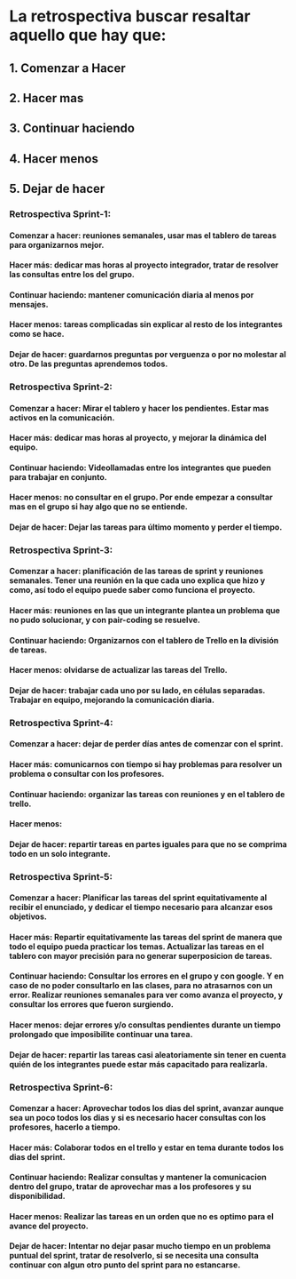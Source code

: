 # La retrospectiva buscar resaltar aquello que hay que:
## 1. Comenzar a Hacer
## 2. Hacer mas
## 3. Continuar haciendo
## 4. Hacer menos
## 5. Dejar de hacer


### Retrospectiva Sprint-1:
#### Comenzar a hacer: reuniones semanales, usar mas el tablero de tareas para organizarnos mejor.
#### Hacer más: dedicar mas horas al proyecto integrador, tratar de resolver las consultas entre los del grupo.
#### Continuar haciendo: mantener comunicación diaria al menos por mensajes.
#### Hacer menos: tareas complicadas sin explicar al resto de los integrantes como se hace.
#### Dejar de hacer: guardarnos preguntas por verguenza o por no molestar al otro. De las preguntas aprendemos todos.

### Retrospectiva Sprint-2:
#### Comenzar a hacer: Mirar el tablero y hacer los pendientes. Estar mas activos en la comunicación.
#### Hacer más: dedicar mas horas al proyecto, y mejorar la dinámica del equipo.
#### Continuar haciendo: Videollamadas entre los integrantes que pueden para trabajar en conjunto.
#### Hacer menos: no consultar en el grupo. Por ende empezar a consultar mas en el grupo si hay algo que no se entiende.
#### Dejar de hacer: Dejar las tareas para último momento y perder el tiempo.

### Retrospectiva Sprint-3:
#### Comenzar a hacer: planificación de las tareas de sprint y reuniones semanales. Tener una reunión en la que cada uno explica que hizo y como, así todo el equipo puede saber como funciona el proyecto.
#### Hacer más: reuniones en las que un integrante plantea un problema que no pudo solucionar, y con pair-coding se resuelve.
#### Continuar haciendo: Organizarnos con el tablero de Trello en la división de tareas.
#### Hacer menos: olvidarse de actualizar las tareas del Trello.
#### Dejar de hacer: trabajar cada uno por su lado, en células separadas. Trabajar en equipo, mejorando la comunicación diaria.

### Retrospectiva Sprint-4:
#### Comenzar a hacer: dejar de perder días antes de comenzar con el sprint.
#### Hacer más: comunicarnos con tiempo si hay problemas para resolver un problema o consultar con los profesores.
#### Continuar haciendo: organizar las tareas con reuniones y en el tablero de trello.
#### Hacer menos: 
#### Dejar de hacer: repartir tareas en partes iguales para que no se comprima todo en un solo integrante.

### Retrospectiva Sprint-5:
#### Comenzar a hacer: Planificar las tareas del sprint equitativamente al recibir el enunciado, y dedicar el tiempo necesario para alcanzar esos objetivos.
#### Hacer más: Repartir equitativamente las tareas del sprint de manera que todo el equipo pueda practicar los temas. Actualizar las tareas en el tablero con mayor precisión para no generar superposicion de tareas.
#### Continuar haciendo: Consultar los errores en el grupo y con google. Y en caso de no poder consultarlo en las clases, para no atrasarnos con un error. Realizar reuniones semanales para ver como avanza el proyecto, y consultar los errores que fueron surgiendo.
#### Hacer menos: dejar errores y/o consultas pendientes durante un tiempo prolongado que imposibilite continuar una tarea.
#### Dejar de hacer: repartir las tareas casi aleatoriamente sin tener en cuenta quién de los integrantes puede estar más capacitado para realizarla.



### Retrospectiva Sprint-6:
#### Comenzar a hacer: Aprovechar todos los dias del sprint, avanzar aunque sea un poco todos los dias y si es necesario hacer consultas con los profesores, hacerlo a tiempo.
#### Hacer más: Colaborar todos en el trello y estar en tema durante todos los dias del sprint.
#### Continuar haciendo: Realizar consultas y mantener la comunicacion dentro del grupo, tratar de aprovechar mas a los profesores y su disponibilidad.
#### Hacer menos: Realizar las tareas en un orden que no es optimo para el avance del proyecto.
#### Dejar de hacer: Intentar no dejar pasar mucho tiempo en un problema puntual del sprint, tratar de resolverlo, si se necesita una consulta continuar con algun otro punto del sprint para no estancarse.